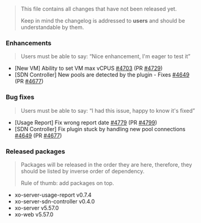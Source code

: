 > This file contains all changes that have not been released yet.
>
> Keep in mind the changelog is addressed to **users** and should be
> understandable by them.

### Enhancements

> Users must be able to say: “Nice enhancement, I'm eager to test it”

- [New VM] Ability to set VM max vCPUS [#4703](https://github.com/vatesfr/xen-orchestra/issues/4703) (PR [#4729](https://github.com/vatesfr/xen-orchestra/pull/4729))
- [SDN Controller] New pools are detected by the plugin - Fixes [#4649](https://github.com/vatesfr/xen-orchestra/issues/4649) (PR [#4677](https://github.com/vatesfr/xen-orchestra/pull/4677))

### Bug fixes

> Users must be able to say: “I had this issue, happy to know it's fixed”

- [Usage Report] Fix wrong report date [#4779](https://github.com/vatesfr/xen-orchestra/issues/4779) (PR [#4799](https://github.com/vatesfr/xen-orchestra/pull/4799))
- [SDN Controller] Fix plugin stuck by handling new pool connections [#4649](https://github.com/vatesfr/xen-orchestra/issues/4649) (PR [#4677](https://github.com/vatesfr/xen-orchestra/pull/4677))

### Released packages

> Packages will be released in the order they are here, therefore, they should
> be listed by inverse order of dependency.
>
> Rule of thumb: add packages on top.

- xo-server-usage-report v0.7.4
- xo-server-sdn-controller v0.4.0
- xo-server v5.57.0
- xo-web v5.57.0
